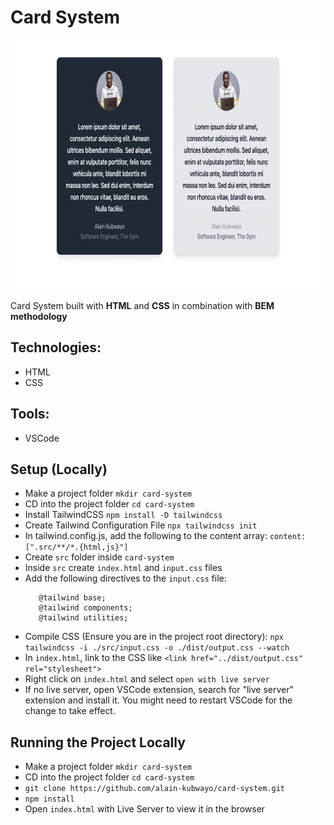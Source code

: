 # Card System

<p float="center">
    <img src="card-system-lg.png" alt="Screenshot" height="400" />
</p>

Card System built with **HTML** and **CSS** in combination with **BEM methodology**

## Technologies:

* HTML
* CSS

## Tools:

* VSCode

## Setup (Locally)

* Make a project folder
`mkdir card-system`
* CD into the project folder
`cd card-system`
* Install TailwindCSS
`npm install -D tailwindcss`
* Create Tailwind Configuration File
`npx tailwindcss init`
* In tailwind.config.js, add the following to the content array:
`content: [".src/**/*.{html,js}"]`
* Create `src` folder inside `card-system`
* Inside `src` create `index.html` and `input.css` files
* Add the following directives to the `input.css` file:
     ```
        @tailwind base;
        @tailwind components;
        @tailwind utilities;
    ```
* Compile CSS (Ensure you are in the project root directory):
`npx tailwindcss -i ./src/input.css -o ./dist/output.css --watch`
* In `index.html`, link to the CSS like `<link href="../dist/output.css" rel="stylesheet">`
* Right click on `index.html` and select `open with live server`
* If no live server, open VSCode extension, search for "live server" extension and install it. You might need to restart VSCode for the change to take effect.

## Running the Project Locally

* Make a project folder
`mkdir card-system`
* CD into the project folder
`cd card-system`
* `git clone https://github.com/alain-kubwayo/card-system.git`
* `npm install`
* Open `index.html` with Live Server to view it in the browser

